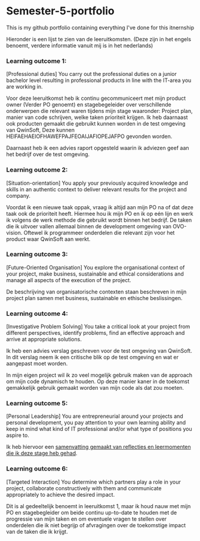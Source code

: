 # Semester-5-portfolio
This is my github portfolio containing everything I've done for this itnernship

Hieronder is een lijst te zien van de leeruitkomsten. (Deze zijn in het engels benoemt, verdere informatie vanuit mij is in het nederlands)

### Learning outcome 1:
[Professional duties] You carry out the professional duties on a junior bachelor level resulting in professional products in line with the IT-area you are working in.

Voor deze leeruitkomst heb ik continu gecommuniceert met mijn product owner (Verder PO genoemt) en stagebegeleider over verschillende onderwerpen die relevant waren tijdens mijn stage waaronder: Project plan, manier van code schrijven, welke taken prioriteit krijgen.
Ik heb daarnaast ook producten gemaakt die gebruikt kunnen worden in de test omgeving van QwinSoft, Deze kunnen HEIFAEHAEIOFHAWEFPAJFEOAIJAFIOPEJAFPO gevonden worden. 

Daarnaast heb ik een advies raport opgesteld waarin ik adviezen geef aan het bedrijf over de test omgeving. 

### Learning outcome 2:
[Situation-orientation] You apply your previously acquired knowledge and skills in an authentic context to deliver relevant results for the project and company.

Voordat ik een nieuwe taak oppak, vraag ik altijd aan mijn PO na of dat deze taak ook de prioriteit heeft. Hiermee hou ik mijn PO en ik op eén lijn en werk ik volgens de werk methode die gebruikt wordt binnen het bedrijf. 
De taken die ik uitvoer vallen allemaal binnen de development omgeving van OVO-vision. Oftewel ik programmeer onderdelen die relevant zijn voor het product waar QwinSoft aan werkt. 

### Learning outcome 3:
[Future-Oriented Organisation] You explore the organisational context of your project, make business, sustainable and ethical considerations and manage all aspects of the execution of the project.

De beschrijving van organisatorische contexten staan beschreven in mijn project plan samen met business, sustainable en ethische beslissingen. 

### Learning outcome 4:
[Investigative Problem Solving] You take a critical look at your project from different perspectives, identify problems, find an effective approach and arrive at appropriate solutions.

Ik heb een advies verslag geschreven voor de test omgeving van QwinSoft. In dit verslag neem ik een critische blik op de test omgeving en wat er aangepast moet worden. 

In mijn eigen project wil ik zo veel mogelijk gebruik maken van de approach om mijn code dynamisch te houden. Op deze manier kaner in de toekomst gemakkelijk gebruik gemaakt worden van mijn code als dat zou moeten. 

### Learning outcome 5:
[Personal Leadership] You are entrepreneurial around your projects and personal development, you pay attention to your own learning ability and keep in mind what kind of IT professional and/or what type of positions you aspire to.

Ik heb hiervoor een [samenvatting gemaakt van reflecties en leermomenten die ik deze stage heb gehad](https://github.com/Coen-Donk/Semester-5-portfolio/wiki/Reflectie). 

### Learning outcome 6:
[Targeted Interaction] You determine which partners play a role in your project, collaborate constructively with them and communicate appropriately to achieve the desired impact.

Dit is al gedeeltelijk benoemt in leeruitkomst 1, maar ik houd nauw met mijn PO en stagebegleider om beide continu up-to-date te houden met de progressie van mijn taken en om eventuele vragen te stellen over onderdelen die ik niet begrijp of afvragingen over de toekomstige impact van de taken die ik krijgt. 
